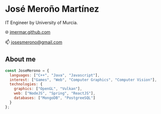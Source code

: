 <p align="center">
  
# José Meroño Martínez
IT Engineer by University of Murcia.

🌐 [jmermar.github.com](http://jmermar.github.io)

📫 josesmerono@gmail.com

## About me

```javascript
const JoseMerono = {
  languages: ["C++", "Java", "Javascript"],
  interest: ["Games", "Web", "Computer Graphics", "Computer Vision"],
  technologies: {
    graphics: ["OpenGL", "Vulkan"],
    web: ["NodeJS", "Spring", "ReactJS"],
    databases: ["MongoDB", "PostgreeSQL"]
  }
};
```
</p>
